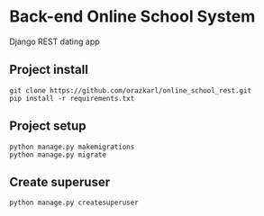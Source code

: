# Back-end Online School System

Django REST dating app

## Project install 
```
git clone https://github.com/orazkarl/online_school_rest.git
pip install -r requirements.txt
```

## Project setup
```
python manage.py makemigrations
python manage.py migrate
```
## Create superuser

```
python manage.py createsuperuser
```

